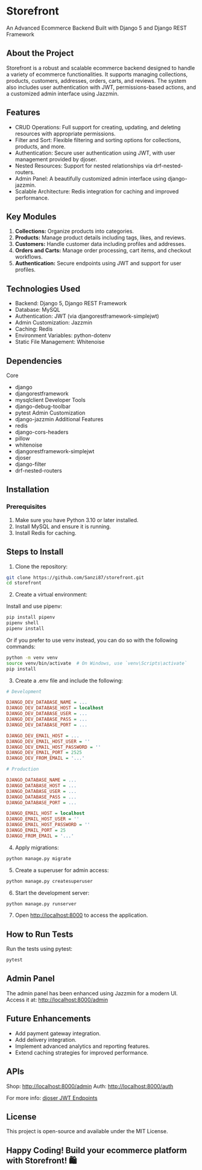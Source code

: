 # Storefront

An Advanced Ecommerce Backend Built with Django 5 and Django REST Framework

## About the Project

Storefront is a robust and scalable ecommerce backend designed to handle a variety of ecommerce functionalities. It supports managing collections, products, customers, addresses, orders, carts, and reviews. The system also includes user authentication with JWT, permissions-based actions, and a customized admin interface using Jazzmin.

## Features

- CRUD Operations: Full support for creating, updating, and deleting resources with appropriate permissions.
- Filter and Sort: Flexible filtering and sorting options for collections, products, and more.
- Authentication: Secure user authentication using JWT, with user management provided by djoser.
- Nested Resources: Support for nested relationships via drf-nested-routers.
- Admin Panel: A beautifully customized admin interface using django-jazzmin.
- Scalable Architecture: Redis integration for caching and improved performance.

## Key Modules

1. **Collections:** Organize products into categories.
2. **Products:** Manage product details including tags, likes, and reviews.
3. **Customers:** Handle customer data including profiles and addresses.
4. **Orders and Carts:** Manage order processing, cart items, and checkout workflows.
5. **Authentication:** Secure endpoints using JWT and support for user profiles.

## Technologies Used

- Backend: Django 5, Django REST Framework
- Database: MySQL
- Authentication: JWT (via djangorestframework-simplejwt)
- Admin Customization: Jazzmin
- Caching: Redis
- Environment Variables: python-dotenv
- Static File Management: Whitenoise

## Dependencies

Core

- django
- djangorestframework
- mysqlclient
  Developer Tools
- django-debug-toolbar
- pytest
  Admin Customization
- django-jazzmin
  Additional Features
- redis
- django-cors-headers
- pillow
- whitenoise
- djangorestframework-simplejwt
- djoser
- django-filter
- drf-nested-routers

## Installation

### Prerequisites

1. Make sure you have Python 3.10 or later installed.
2. Install MySQL and ensure it is running.
3. Install Redis for caching.

## Steps to Install

1. Clone the repository:

```bash
git clone https://github.com/Sanzi87/storefront.git
cd storefront
```

2. Create a virtual environment:

Install and use pipenv:

```bash
pip install pipenv
pipenv shell
pipenv install
```

Or if you prefer to use venv instead, you can do so with the following commands:

```bash
python -m venv venv
source venv/bin/activate  # On Windows, use `venv\Scripts\activate`
pip install
```

3. Create a .env file and include the following:

```ini
# Development

DJANGO_DEV_DATABASE_NAME = ...
DJANGO_DEV_DATABASE_HOST = localhost
DJANGO_DEV_DATABASE_USER = ...
DJANGO_DEV_DATABASE_PASS = ...
DJANGO_DEV_DATABASE_PORT = ...

DJANGO_DEV_EMAIL_HOST = ...
DJANGO_DEV_EMAIL_HOST_USER = ''
DJANGO_DEV_EMAIL_HOST_PASSWORD = ''
DJANGO_DEV_EMAIL_PORT = 2525
DJANGO_DEV_FROM_EMAIL = '...'

# Production

DJANGO_DATABASE_NAME = ...
DJANGO_DATABASE_HOST = ...
DJANGO_DATABASE_USER = ...
DJANGO_DATABASE_PASS = ...
DJANGO_DATABASE_PORT = ...

DJANGO_EMAIL_HOST = localhost
DJANGO_EMAIL_HOST_USER = ''
DJANGO_EMAIL_HOST_PASSWORD = ''
DJANGO_EMAIL_PORT = 25
DJANGO_FROM_EMAIL = '...'
```

4. Apply migrations:

```bash
python manage.py migrate
```

5. Create a superuser for admin access:

```bash
python manage.py createsuperuser
```

6. Start the development server:

```bash
python manage.py runserver
```

7. Open [http://localhost:8000](http://localhost:8000) to access the application.

## How to Run Tests

Run the tests using pytest:

```bash
pytest
```

## Admin Panel

The admin panel has been enhanced using Jazzmin for a modern UI. Access it at:
[http://localhost:8000/admin](http://localhost:8000/admin)

## Future Enhancements

- Add payment gateway integration.
- Add delivery integration.
- Implement advanced analytics and reporting features.
- Extend caching strategies for improved performance.

## APIs

Shop: [http://localhost:8000/admin](http://localhost:8000/shop)
Auth: [http://localhost:8000/auth](http://localhost:8000/auth)

For more info: [djoser JWT Endpoints](https://djoser.readthedocs.io/en/latest/jwt_endpoints.html)

## License

This project is open-source and available under the MIT License.

## Happy Coding! Build your ecommerce platform with Storefront! 🛍️
